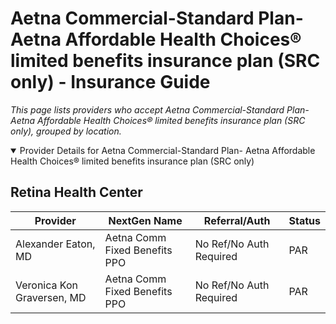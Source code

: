 # Aetna Commercial-Standard Plan- Aetna Affordable Health Choices® limited benefits insurance plan (SRC only) - Insurance Guide

*This page lists providers who accept Aetna Commercial-Standard Plan- Aetna Affordable Health Choices® limited benefits insurance plan (SRC only), grouped by location.*

<details open><summary>Provider Details for Aetna Commercial-Standard Plan- Aetna Affordable Health Choices® limited benefits insurance plan (SRC only)</summary>

## Retina Health Center

| Provider | NextGen Name | Referral/Auth | Status |
|----------|-------------|--------------|--------|
| Alexander Eaton, MD | Aetna Comm Fixed Benefits PPO | No Ref/No Auth Required | PAR |
| Veronica Kon Graversen, MD | Aetna Comm Fixed Benefits PPO | No Ref/No Auth Required | PAR |

</details>

